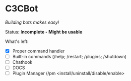 # C3CBot

_Building bots makes easy!_

Status: **Incomplete - Might be usable**

What's left:
* [x] Proper command handler
* [ ] Built-in commands (/help; /restart; /plugins; /shutdown)
* [ ] Chathook
* [ ] DOCS
* [ ] Plugin Manager (/pm <install/uninstall/disable/enable> <plugin>
